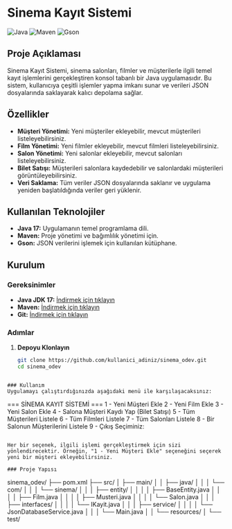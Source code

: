 # Sinema Kayıt Sistemi

![Java](https://img.shields.io/badge/Java-17-orange.svg)
![Maven](https://img.shields.io/badge/Maven-3.8.5-blue.svg)
![Gson](https://img.shields.io/badge/Gson-2.9.0-green.svg)

## Proje Açıklaması

Sinema Kayıt Sistemi, sinema salonları, filmler ve müşterilerle ilgili temel kayıt işlemlerini gerçekleştiren konsol tabanlı bir Java uygulamasıdır. Bu sistem, kullanıcıya çeşitli işlemler yapma imkanı sunar ve verileri JSON dosyalarında saklayarak kalıcı depolama sağlar.

## Özellikler

- **Müşteri Yönetimi:** Yeni müşteriler ekleyebilir, mevcut müşterileri listeleyebilirsiniz.
- **Film Yönetimi:** Yeni filmler ekleyebilir, mevcut filmleri listeleyebilirsiniz.
- **Salon Yönetimi:** Yeni salonlar ekleyebilir, mevcut salonları listeleyebilirsiniz.
- **Bilet Satışı:** Müşterileri salonlara kaydedebilir ve salonlardaki müşterileri görüntüleyebilirsiniz.
- **Veri Saklama:** Tüm veriler JSON dosyalarında saklanır ve uygulama yeniden başlatıldığında veriler geri yüklenir.

## Kullanılan Teknolojiler

- **Java 17:** Uygulamanın temel programlama dili.
- **Maven:** Proje yönetimi ve bağımlılık yönetimi için.
- **Gson:** JSON verilerini işlemek için kullanılan kütüphane.

## Kurulum

### Gereksinimler

- **Java JDK 17:** [İndirmek için tıklayın](https://www.oracle.com/java/technologies/javase-jdk17-downloads.html)
- **Maven:** [İndirmek için tıklayın](https://maven.apache.org/download.cgi)
- **Git:** [İndirmek için tıklayın](https://git-scm.com/downloads)

### Adımlar

1. **Depoyu Klonlayın**

   ```bash
   git clone https://github.com/kullanici_adiniz/sinema_odev.git
   cd sinema_odev
```

### Kullanım
Uygulamayı çalıştırdığınızda aşağıdaki menü ile karşılaşacaksınız:

```
=== SİNEMA KAYIT SİSTEMİ ===
1 - Yeni Müşteri Ekle
2 - Yeni Film Ekle
3 - Yeni Salon Ekle
4 - Salona Müşteri Kaydı Yap (Bilet Satışı)
5 - Tüm Müşterileri Listele
6 - Tüm Filmleri Listele
7 - Tüm Salonları Listele
8 - Bir Salonun Müşterilerini Listele
9 - Çıkış
Seçiminiz:
```

Her bir seçenek, ilgili işlemi gerçekleştirmek için sizi yönlendirecektir. Örneğin, "1 - Yeni Müşteri Ekle" seçeneğini seçerek yeni bir müşteri ekleyebilirsiniz.

### Proje Yapısı

```
sinema_odev/
├── pom.xml
├── src/
│   ├── main/
│   │   ├── java/
│   │   │   └── com/
│   │   │       └── sinema/
│   │   │           ├── entity/
│   │   │           │   ├── BaseEntity.java
│   │   │           │   ├── Film.java
│   │   │           │   ├── Musteri.java
│   │   │           │   └── Salon.java
│   │   │           ├── interfaces/
│   │   │           │   └── IKayit.java
│   │   │           ├── service/
│   │   │           │   └── JsonDatabaseService.java
│   │   │           └── Main.java
│   │   └── resources/
│   └── test/




